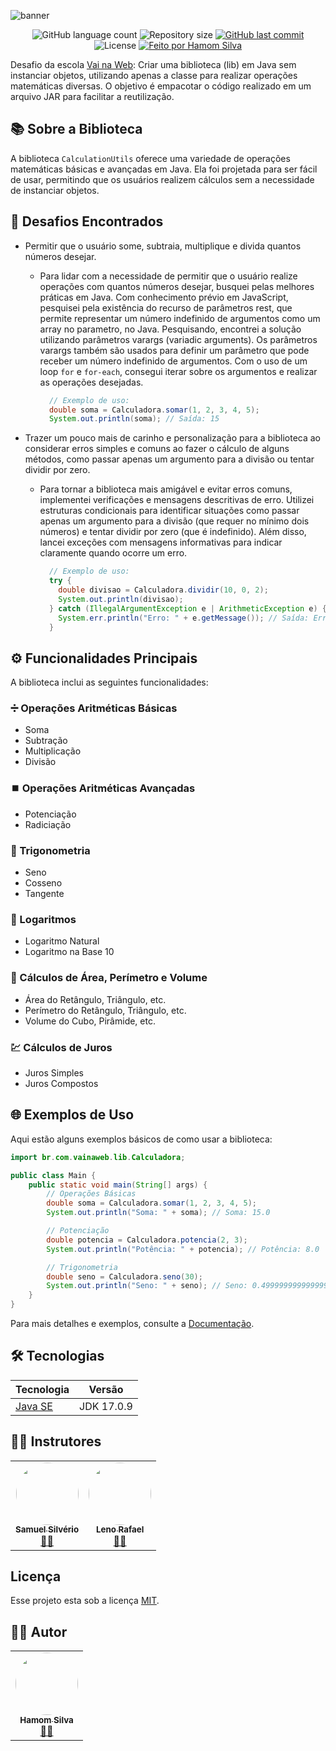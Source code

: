 ![banner](https://i.postimg.cc/kgqnr1Z1/banner-desafio2-vnw.png)

<p align="center">
  <img alt="GitHub language count" src="https://img.shields.io/github/languages/count/hamomgs/calculation-utils?color=%2304D361" />

  <img alt="Repository size" src="https://img.shields.io/github/repo-size/hamomgs/calculation-utils" />
  
  <a href="https://github.com/hamomgs/calculation-utils/commits/main">
    <img alt="GitHub last commit" src="https://img.shields.io/github/last-commit/hamomgs/calculation-utils" />
  </a>
  
  <img alt="License" src="https://img.shields.io/badge/license-MIT-brightgreen" />

  <a href="https://cubos.academy/">
    <img alt="Feito por Hamom Silva" src="https://img.shields.io/badge/feito-por%20Hamom%20Silva-2c938c">
  </a>
</p>

Desafio da escola [Vai na Web](https://www.linkedin.com/company/vainaweb/): Criar uma biblioteca (lib) em Java sem instanciar objetos, utilizando apenas a classe para realizar operações matemáticas diversas. O objetivo é empacotar o código realizado em um arquivo JAR para facilitar a reutilização.

## 📚 Sobre a Biblioteca

A biblioteca `CalculationUtils` oferece uma variedade de operações matemáticas básicas e avançadas em Java. Ela foi projetada para ser fácil de usar, permitindo que os usuários realizem cálculos sem a necessidade de instanciar objetos.

## 🌟 Desafios Encontrados

- Permitir que o usuário some, subtraia, multiplique e divida quantos números desejar.

  - Para lidar com a necessidade de permitir que o usuário realize operações com quantos números desejar, busquei pelas melhores práticas em Java. Com conhecimento prévio em JavaScript, pesquisei pela existência do recurso de parâmetros rest, que permite representar um número indefinido de argumentos como um array no parametro, no Java. Pesquisando, encontrei a solução utilizando parâmetros varargs (variadic arguments). Os parâmetros varargs também são usados para definir um parâmetro que pode receber um número indefinido de argumentos. Com o uso de um loop `for` e `for-each`, consegui iterar sobre os argumentos e realizar as operações desejadas.

    ```Java
      // Exemplo de uso:
      double soma = Calculadora.somar(1, 2, 3, 4, 5);
      System.out.println(soma); // Saída: 15
    ```

- Trazer um pouco mais de carinho e personalização para a biblioteca ao considerar erros simples e comuns ao fazer o cálculo de alguns métodos, como passar apenas um argumento para a divisão ou tentar dividir por zero.

  -  Para tornar a biblioteca mais amigável e evitar erros comuns, implementei verificações e mensagens descritivas de erro. Utilizei estruturas condicionais para identificar situações como passar apenas um argumento para a divisão (que requer no mínimo dois números) e tentar dividir por zero (que é indefinido). Além disso, lancei exceções com mensagens informativas para indicar claramente quando ocorre um erro.

      ```Java
        // Exemplo de uso:
        try {
          double divisao = Calculadora.dividir(10, 0, 2);
          System.out.println(divisao);
        } catch (IllegalArgumentException e | ArithmeticException e) {
          System.err.println("Erro: " + e.getMessage()); // Saída: Erro: Não é possível dividir por zero.
        }
      ```

## ⚙️ Funcionalidades Principais

A biblioteca inclui as seguintes funcionalidades:

### ➗ Operações Aritméticas Básicas

- Soma
- Subtração
- Multiplicação
- Divisão

### ⏹️ Operações Aritméticas Avançadas

- Potenciação
- Radiciação

### 🔄 Trigonometria

- Seno
- Cosseno
- Tangente

### 🔢 Logaritmos

- Logaritmo Natural
- Logaritmo na Base 10

### 📏 Cálculos de Área, Perímetro e Volume

- Área do Retângulo, Triângulo, etc.
- Perímetro do Retângulo, Triângulo, etc.
- Volume do Cubo, Pirâmide, etc.

### 💹 Cálculos de Juros

- Juros Simples
- Juros Compostos

## 🌐 Exemplos de Uso

Aqui estão alguns exemplos básicos de como usar a biblioteca:

```Java
import br.com.vainaweb.lib.Calculadora;

public class Main {
    public static void main(String[] args) {
        // Operações Básicas
        double soma = Calculadora.somar(1, 2, 3, 4, 5);
        System.out.println("Soma: " + soma); // Soma: 15.0

        // Potenciação
        double potencia = Calculadora.potencia(2, 3);
        System.out.println("Potência: " + potencia); // Potência: 8.0

        // Trigonometria
        double seno = Calculadora.seno(30);
        System.out.println("Seno: " + seno); // Seno: 0.49999999999999994
    }
}
```

Para mais detalhes e exemplos, consulte a [Documentação](https://hamomgs.notion.site/Home-6a8cec60c268489cacac84afe61c6b6d?pvs=4).

## 🛠️ Tecnologias

| Tecnologia  | Versão |
| ------------- | ------- |
| [Java SE](https://www.oracle.com/java/technologies/javase/jdk17-archive-downloads.html) | JDK 17.0.9 |

## 🧑‍🏫 Instrutores

<table>
  <tr>
    <td align="center"><a href="https://www.linkedin.com/in/samuel-silveriom/"><img style="border-radius: 50%;" src="https://avatars.githubusercontent.com/u/103957897?v=4" width="100px;" alt=""/><br /><sub><b>Samuel Silvério</b></sub></a><br /><a href="https://github.com/Samuel-prata" title="Samuel Silvério">🧑‍🏫</a></td>
    <td align="center"><a href="https://www.linkedin.com/in/leno-rafael-85a2ab1ba/"><img style="border-radius: 50%;" src="https://avatars.githubusercontent.com/u/73203800?v=4" width="100px;" alt=""/><br /><sub><b>Leno Rafael</b></sub></a><br /><a href="https://github.com/lenors" title="Leno Rafael">🧑‍🏫</a></td>
  </tr>
</table>

## Licença

Esse projeto esta sob a licença [MIT](https://github.com/hamomgs/calculation-utils/blob/main/LICENCE).

## 🧙‍♂️ Autor

<table>
  <tr>
    <td align="center">
      <a href="https://www.linkedin.com/in/hamomgs/">
        <img style="border-radius: 50%;" src="https://avatars.githubusercontent.com/u/88857655?v=4" width="100px;" alt="" />
        <br />
        <sub><b>Hamom Silva</b></sub>
      </a>
      <br />
      <a href="https://github.com/hamomgs" title="Hamom Silva">👨‍💻</a>
    </td>
  </tr>
</table>